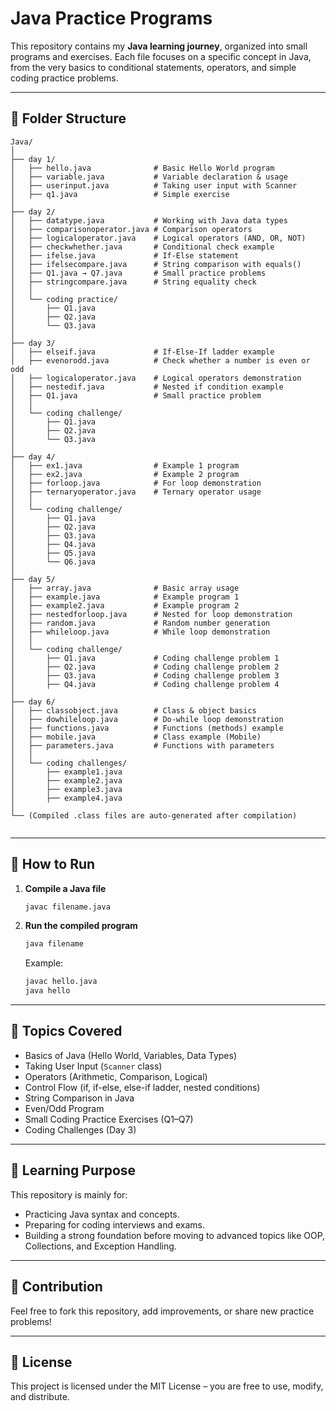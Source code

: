# Java Practice Programs

This repository contains my **Java learning journey**, organized into small programs and exercises. Each file focuses on a specific concept in Java, from the very basics to conditional statements, operators, and simple coding practice problems.

---

## 📂 Folder Structure

```
Java/
│
├── day 1/
│   ├── hello.java              # Basic Hello World program
│   ├── variable.java           # Variable declaration & usage
│   ├── userinput.java          # Taking user input with Scanner
│   ├── q1.java                 # Simple exercise
│
├── day 2/
│   ├── datatype.java           # Working with Java data types
│   ├── comparisonoperator.java # Comparison operators
│   ├── logicaloperator.java    # Logical operators (AND, OR, NOT)
│   ├── checkwhether.java       # Conditional check example
│   ├── ifelse.java             # If-Else statement
│   ├── ifelsecompare.java      # String comparison with equals()
│   ├── Q1.java → Q7.java       # Small practice problems
│   ├── stringcompare.java      # String equality check
│   │
│   └── coding practice/
│       ├── Q1.java
│       ├── Q2.java
│       └── Q3.java
│
├── day 3/
│   ├── elseif.java             # If-Else-If ladder example
│   ├── evenorodd.java          # Check whether a number is even or odd
│   ├── logicaloperator.java    # Logical operators demonstration
│   ├── nestedif.java           # Nested if condition example
│   ├── Q1.java                 # Small practice problem
│   │
│   └── coding challenge/
│       ├── Q1.java
│       ├── Q2.java
│       └── Q3.java
│
├── day 4/
│   ├── ex1.java                # Example 1 program
│   ├── ex2.java                # Example 2 program
│   ├── forloop.java            # For loop demonstration
│   ├── ternaryoperator.java    # Ternary operator usage
│   │
│   └── coding challenge/
│       ├── Q1.java
│       ├── Q2.java
│       ├── Q3.java
│       ├── Q4.java
│       ├── Q5.java
│       └── Q6.java
│
├── day 5/
│   ├── array.java              # Basic array usage
│   ├── example.java            # Example program 1
│   ├── example2.java           # Example program 2
│   ├── nestedforloop.java      # Nested for loop demonstration
│   ├── random.java             # Random number generation
│   ├── whileloop.java          # While loop demonstration
│   │
│   └── coding challenge/
│       ├── Q1.java             # Coding challenge problem 1
│       ├── Q2.java             # Coding challenge problem 2
│       ├── Q3.java             # Coding challenge problem 3
│       ├── Q4.java             # Coding challenge problem 4
│
├── day 6/
│   ├── classobject.java        # Class & object basics
│   ├── dowhileloop.java        # Do-while loop demonstration
│   ├── functions.java          # Functions (methods) example
│   ├── mobile.java             # Class example (Mobile)
│   ├── parameters.java         # Functions with parameters
│   │
│   └── coding challenges/
│       ├── example1.java
│       ├── example2.java
│       ├── example3.java
│       ├── example4.java
│
└── (Compiled .class files are auto-generated after compilation)


```


---

## 🚀 How to Run

1. **Compile a Java file**
   ```bash
   javac filename.java
   ```

2. **Run the compiled program**
   ```bash
   java filename
   ```

   Example:
   ```bash
   javac hello.java
   java hello
   ```

---

## 📝 Topics Covered

- Basics of Java (Hello World, Variables, Data Types)
- Taking User Input (`Scanner` class)
- Operators (Arithmetic, Comparison, Logical)
- Control Flow (if, if-else, else-if ladder, nested conditions)
- String Comparison in Java
- Even/Odd Program
- Small Coding Practice Exercises (Q1–Q7)
- Coding Challenges (Day 3)

---

## 📖 Learning Purpose

This repository is mainly for:
- Practicing Java syntax and concepts.
- Preparing for coding interviews and exams.
- Building a strong foundation before moving to advanced topics like OOP, Collections, and Exception Handling.

---

## 🤝 Contribution

Feel free to fork this repository, add improvements, or share new practice problems!

---

## 📜 License

This project is licensed under the MIT License – you are free to use, modify, and distribute.
